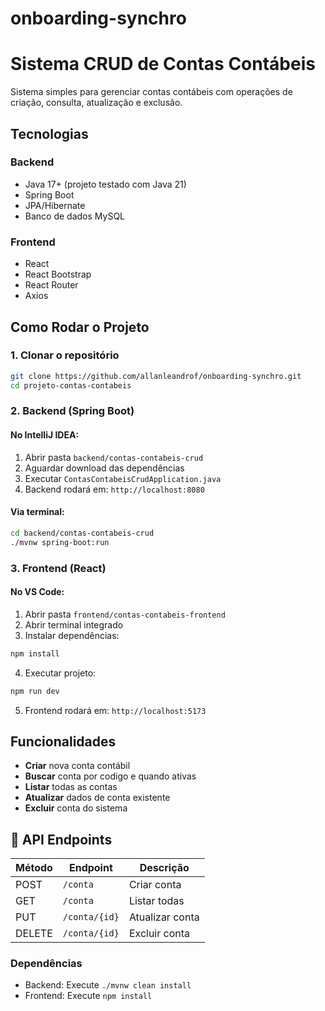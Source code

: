 # onboarding-synchro

# Sistema CRUD de Contas Contábeis

Sistema simples para gerenciar contas contábeis com operações de criação, consulta, atualização e exclusão.

## Tecnologias

### Backend
- Java 17+ (projeto testado com Java 21)
- Spring Boot
- JPA/Hibernate
- Banco de dados MySQL

### Frontend
- React
- React Bootstrap
- React Router
- Axios

## Como Rodar o Projeto

### 1. Clonar o repositório
```bash
git clone https://github.com/allanleandrof/onboarding-synchro.git
cd projeto-contas-contabeis
```

### 2. Backend (Spring Boot)

#### No IntelliJ IDEA:
1. Abrir pasta `backend/contas-contabeis-crud`
2. Aguardar download das dependências
3. Executar `ContasContabeisCrudApplication.java`
4. Backend rodará em: `http://localhost:8080`

#### Via terminal:
```bash
cd backend/contas-contabeis-crud
./mvnw spring-boot:run
```

### 3. Frontend (React)

#### No VS Code:
1. Abrir pasta `frontend/contas-contabeis-frontend`
2. Abrir terminal integrado
3. Instalar dependências:
```bash
npm install
```
4. Executar projeto:
```bash
npm run dev
```
5. Frontend rodará em: `http://localhost:5173`

## Funcionalidades

- **Criar** nova conta contábil
- **Buscar** conta por codigo e quando ativas
- **Listar** todas as contas
- **Atualizar** dados de conta existente
- **Excluir** conta do sistema

## 📝 API Endpoints

| Método | Endpoint | Descrição |
|--------|----------|-----------|
| POST | `/conta` | Criar conta |
| GET | `/conta` | Listar todas |
| PUT | `/conta/{id}` | Atualizar conta |
| DELETE | `/conta/{id}` | Excluir conta |

### Dependências
- Backend: Execute `./mvnw clean install`
- Frontend: Execute `npm install`
